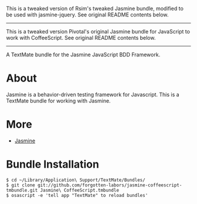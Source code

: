 This is a tweaked version of Rsim's tweaked Jasmine bundle, modified to be used with jasmine-jquery. See original README contents below.

----

This is a tweaked version Pivotal's original Jasmine bundle for JavaScript to work with CoffeeScript.  See original README contents below.

----

A TextMate bundle for the Jasmine JavaScript BDD Framework.

# About

Jasmine is a behavior-driven testing framework for Javascript.  This is a TextMate bundle for working with Jasmine.


# More

 * [Jasmine](http://github.com/pivotal/jasmine)


# Bundle Installation

    $ cd ~/Library/Application\ Support/TextMate/Bundles/
    $ git clone git://github.com/forgotten-labors/jasmine-coffeescript-tmbundle.git Jasmine\ CoffeeScript.tmbundle
    $ osascript -e 'tell app "TextMate" to reload bundles'
